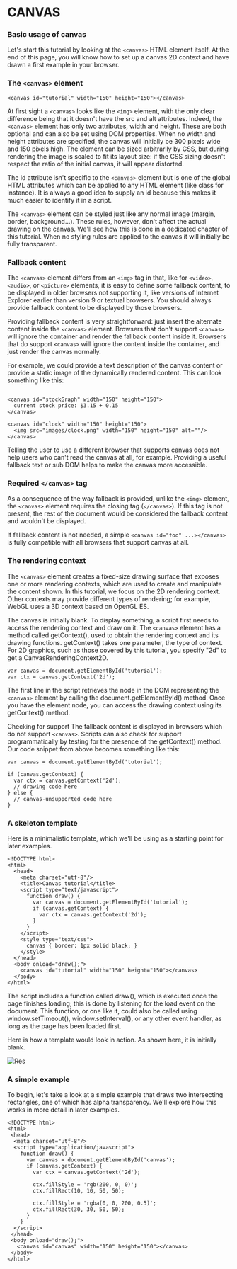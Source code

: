 # CANVAS

### Basic usage of canvas

Let's start this tutorial by looking at the `<canvas>` HTML element itself. At the end of this page, you will know how to set up a canvas 2D context and have drawn a first example in your browser.

### The `<canvas>` element
`<canvas id="tutorial" width="150" height="150"></canvas>`

At first sight a `<canvas>` looks like the `<img>` element, with the only clear difference being that it doesn't have the src and alt attributes. Indeed, the `<canvas>` element has only two attributes, width and height. These are both optional and can also be set using DOM properties. When no width and height attributes are specified, the canvas will initially be 300 pixels wide and 150 pixels high. The element can be sized arbitrarily by CSS, but during rendering the image is scaled to fit its layout size: if the CSS sizing doesn't respect the ratio of the initial canvas, it will appear distorted.

The id attribute isn't specific to the `<canvas>` element but is one of the global HTML attributes which can be applied to any HTML element (like class for instance). It is always a good idea to supply an id because this makes it much easier to identify it in a script.

The `<canvas>` element can be styled just like any normal image (margin, border, background…). These rules, however, don't affect the actual drawing on the canvas. We'll see how this is done in a dedicated chapter of this tutorial. When no styling rules are applied to the canvas it will initially be fully transparent.

### Fallback content

The `<canvas>` element differs from an `<img>` tag in that, like for `<video>`, `<audio>`, or `<picture>` elements, it is easy to define some fallback content, to be displayed in older browsers not supporting it, like versions of Internet Explorer earlier than version 9 or textual browsers. You should always provide fallback content to be displayed by those browsers.

Providing fallback content is very straightforward: just insert the alternate content inside the `<canvas>` element. Browsers that don't support `<canvas>` will ignore the container and render the fallback content inside it. Browsers that do support `<canvas>` will ignore the content inside the container, and just render the canvas normally.

For example, we could provide a text description of the canvas content or provide a static image of the dynamically rendered content. This can look something like this:

```

<canvas id="stockGraph" width="150" height="150">
  current stock price: $3.15 + 0.15
</canvas>
```
```
<canvas id="clock" width="150" height="150">
  <img src="images/clock.png" width="150" height="150" alt=""/>
</canvas>
```

Telling the user to use a different browser that supports canvas does not help users who can't read the canvas at all, for example. Providing a useful fallback text or sub DOM helps to make the canvas more accessible.

### Required `</canvas>` tag

As a consequence of the way fallback is provided, unlike the `<img>` element, the `<canvas>` element requires the closing tag (`</canvas>`). If this tag is not present, the rest of the document would be considered the fallback content and wouldn't be displayed.

If fallback content is not needed, a simple `<canvas id="foo" ...></canvas>` is fully compatible with all browsers that support canvas at all.


### The rendering context

The `<canvas>` element creates a fixed-size drawing surface that exposes one or more rendering contexts, which are used to create and manipulate the content shown. In this tutorial, we focus on the 2D rendering context. Other contexts may provide different types of rendering; for example, WebGL uses a 3D context based on OpenGL ES.

The canvas is initially blank. To display something, a script first needs to access the rendering context and draw on it. The `<canvas>` element has a method called getContext(), used to obtain the rendering context and its drawing functions. getContext() takes one parameter, the type of context. For 2D graphics, such as those covered by this tutorial, you specify "2d" to get a CanvasRenderingContext2D.
```
var canvas = document.getElementById('tutorial');
var ctx = canvas.getContext('2d');
```
The first line in the script retrieves the node in the DOM representing the `<canvas>` element by calling the document.getElementById() method. Once you have the element node, you can access the drawing context using its getContext() method.

Checking for support
The fallback content is displayed in browsers which do not support `<canvas>`. Scripts can also check for support programmatically by testing for the presence of the getContext() method. Our code snippet from above becomes something like this:
```
var canvas = document.getElementById('tutorial');

if (canvas.getContext) {
  var ctx = canvas.getContext('2d');
  // drawing code here
} else {
  // canvas-unsupported code here
}
```


### A skeleton template
Here is a minimalistic template, which we'll be using as a starting point for later examples.

```
<!DOCTYPE html>
<html>
  <head>
    <meta charset="utf-8"/>
    <title>Canvas tutorial</title>
    <script type="text/javascript">
      function draw() {
        var canvas = document.getElementById('tutorial');
        if (canvas.getContext) {
          var ctx = canvas.getContext('2d');
        }
      }
    </script>
    <style type="text/css">
      canvas { border: 1px solid black; }
    </style>
  </head>
  <body onload="draw();">
    <canvas id="tutorial" width="150" height="150"></canvas>
  </body>
</html>
```

The script includes a function called draw(), which is executed once the page finishes loading; this is done by listening for the load event on the document. This function, or one like it, could also be called using window.setTimeout(), window.setInterval(), or any other event handler, as long as the page has been loaded first.

Here is how a template would look in action. As shown here, it is initially blank.

![Res]()


### A simple example

To begin, let's take a look at a simple example that draws two intersecting rectangles, one of which has alpha transparency. We'll explore how this works in more detail in later examples.

```
<!DOCTYPE html>
<html>
 <head>
  <meta charset="utf-8"/>
  <script type="application/javascript">
    function draw() {
      var canvas = document.getElementById('canvas');
      if (canvas.getContext) {
        var ctx = canvas.getContext('2d');

        ctx.fillStyle = 'rgb(200, 0, 0)';
        ctx.fillRect(10, 10, 50, 50);

        ctx.fillStyle = 'rgba(0, 0, 200, 0.5)';
        ctx.fillRect(30, 30, 50, 50);
      }
    }
  </script>
 </head>
 <body onload="draw();">
   <canvas id="canvas" width="150" height="150"></canvas>
 </body>
</html>

```

